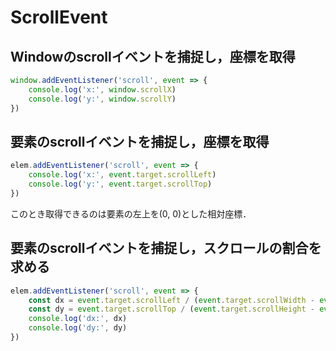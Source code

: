 # ScrollEvent

## Windowのscrollイベントを捕捉し，座標を取得

```js
window.addEventListener('scroll', event => {
    console.log('x:', window.scrollX)
    console.log('y:', window.scrollY)
})
```

## 要素のscrollイベントを捕捉し，座標を取得

```js
elem.addEventListener('scroll', event => {
    console.log('x:', event.target.scrollLeft)
    console.log('y:', event.target.scrollTop)
})
```

このとき取得できるのは要素の左上を(0, 0)とした相対座標．

## 要素のscrollイベントを捕捉し，スクロールの割合を求める

```js
elem.addEventListener('scroll', event => {
    const dx = event.target.scrollLeft / (event.target.scrollWidth - event.target.clientWidth)
    const dy = event.target.scrollTop / (event.target.scrollHeight - event.target.clientHeight)
    console.log('dx:', dx)
    console.log('dy:', dy)
})
```

